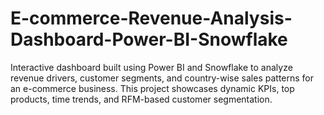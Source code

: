 # E-commerce-Revenue-Analysis-Dashboard-Power-BI-Snowflake
Interactive dashboard built using Power BI and Snowflake to analyze revenue drivers, customer segments, and country-wise sales patterns for an e-commerce business. This project showcases dynamic KPIs, top products, time trends, and RFM-based customer segmentation.
